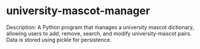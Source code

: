 # university-mascot-manager
Description: A Python program that manages a university mascot dictionary, allowing users to add, remove, search, and modify university-mascot pairs. Data is stored using pickle for persistence.
